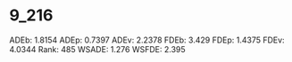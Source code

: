 # 9_216

ADEb: 1.8154
ADEp: 0.7397
ADEv: 2.2378
FDEb: 3.429
FDEp: 1.4375
FDEv: 4.0344
Rank: 485
WSADE: 1.276
WSFDE: 2.395